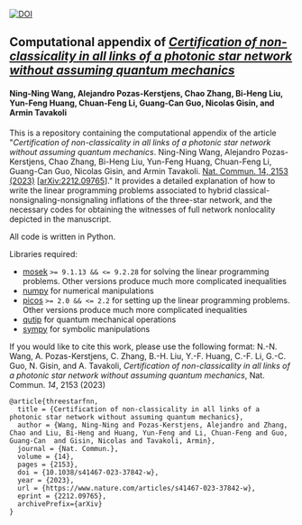 [![DOI](https://www.zenodo.org/badge/579949050.svg)](https://www.zenodo.org/badge/latestdoi/579949050)

## Computational appendix of *[Certification of non-classicality in all links of a photonic star network without assuming quantum mechanics](https://www.nature.com/articles/s41467-023-37842-w)*
#### Ning-Ning Wang, Alejandro Pozas-Kerstjens, Chao Zhang, Bi-Heng Liu, Yun-Feng Huang, Chuan-Feng Li, Guang-Can Guo, Nicolas Gisin, and Armin Tavakoli

This is a repository containing the computational appendix of the article "*Certification of non-classicality in all links of a photonic star network without assuming quantum mechanics*. Ning-Ning Wang, Alejandro Pozas-Kerstjens, Chao Zhang, Bi-Heng Liu, Yun-Feng Huang, Chuan-Feng Li, Guang-Can Guo, Nicolas Gisin, and Armin Tavakoli. [Nat. Commun. 14, 2153 (2023)](https://www.nature.com/articles/s41467-023-37842-w) [[arXiv:2212.09765](https://www.arxiv.org/abs/2212.09765)]." It provides a detailed explanation of how to write the linear programming problems associated to hybrid classical-nonsignaling-nonsignaling inflations of the three-star network, and the necessary codes for obtaining the witnesses of full network nonlocality depicted in the manuscript.

All code is written in Python.

Libraries required:
- [mosek](https://www.mosek.com/) ``>= 9.1.13 && <= 9.2.28`` for solving the linear programming problems. Other versions produce much more complicated inequalities
- [numpy](https://numpy.org/) for numerical manipulations
- [picos](https://picos-api.gitlab.io/picos/) ``>= 2.0 && <= 2.2`` for setting up the linear programming problems. Other versions produce much more complicated inequalities
- [qutip](http://qutip.org/) for quantum mechanical operations
- [sympy](https://www.sympy.org/) for symbolic manipulations

If you would like to cite this work, please use the following format:
N.-N. Wang, A. Pozas-Kerstjens, C. Zhang, B.-H. Liu, Y.-F. Huang, C.-F. Li, G.-C. Guo, N. Gisin, and A. Tavakoli, _Certification of non-classicality in all links of a photonic star network without assuming quantum mechanics_, Nat. Commun. *14*, 2153 (2023)

```
@article{threestarfnn,
  title = {Certification of non-classicality in all links of a photonic star network without assuming quantum mechanics},
  author = {Wang, Ning-Ning and Pozas-Kerstjens, Alejandro and Zhang, Chao and Liu, Bi-Heng and Huang, Yun-Feng and Li, Chuan-Feng and Guo, Guang-Can  and Gisin, Nicolas and Tavakoli, Armin},
  journal = {Nat. Commun.},
  volume = {14},
  pages = {2153},
  doi = {10.1038/s41467-023-37842-w},
  year = {2023},
  url = {https://www.nature.com/articles/s41467-023-37842-w},
  eprint = {2212.09765},
  archivePrefix={arXiv}
}
```
